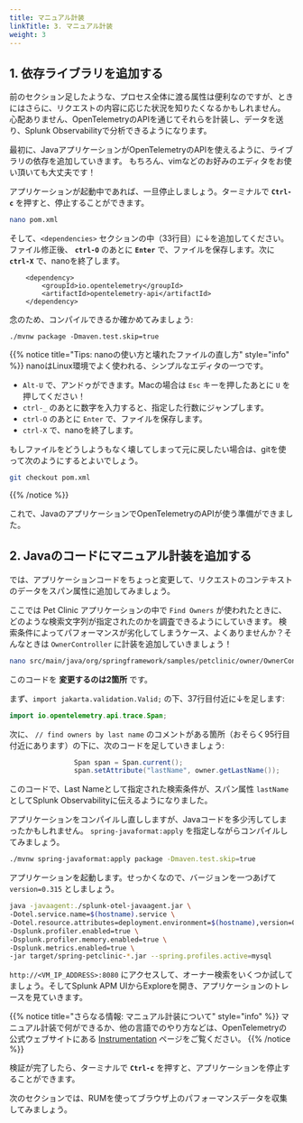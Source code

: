 ```yaml
---
title: マニュアル計装
linkTitle: 3. マニュアル計装
weight: 3
---
```


## 1. 依存ライブラリを追加する

前のセクション足したような、プロセス全体に渡る属性は便利なのですが、ときにはさらに、リクエストの内容に応じた状況を知りたくなるかもしれません。
心配ありません、OpenTelemetryのAPIを通じてそれらを計装し、データを送り、Splunk Observabilityで分析できるようになります。

最初に、JavaアプリケーションがOpenTelemetryのAPIを使えるように、ライブラリの依存を追加していきます。
もちろん、vimなどのお好みのエディタをお使い頂いても大丈夫です！

アプリケーションが起動中であれば、一旦停止しましょう。ターミナルで **`Ctrl-c`** を押すと、停止することができます。

```bash
nano pom.xml
```


そして、`<dependencies>` セクションの中（33行目）に↓を追加してください。
ファイル修正後、 **`ctrl-O`** のあとに **`Enter`** で、ファイルを保存します。次に **`ctrl-X`** で、nanoを終了します。


```
    <dependency>
        <groupId>io.opentelemetry</groupId>
        <artifactId>opentelemetry-api</artifactId>
    </dependency>
```

念のため、コンパイルできるか確かめてみましょう:

```
./mvnw package -Dmaven.test.skip=true
```

{{% notice title="Tips: nanoの使い方と壊れたファイルの直し方" style="info" %}}
nanoはLinux環境でよく使われる、シンプルなエディタの一つです。

* `Alt-U` で、アンドゥができます。Macの場合は `Esc` キーを押したあとに `U` を押してください！
* `ctrl-_` のあとに数字を入力すると、指定した行数にジャンプします。
* `ctrl-O` のあとに `Enter` で、ファイルを保存します。
* `ctrl-X` で、nanoを終了します。

もしファイルをどうしようもなく壊してしまって元に戻したい場合は、gitを使って次のようにするとよいでしょう。

```bash
git checkout pom.xml
```

{{% /notice %}}

これで、JavaのアプリケーションでOpenTelemetryのAPIが使う準備ができました。

## 2. Javaのコードにマニュアル計装を追加する

では、アプリケーションコードをちょっと変更して、リクエストのコンテキストのデータをスパン属性に追加してみましょう。

ここでは Pet Clinic アプリケーションの中で `Find Owners` が使われたときに、どのような検索文字列が指定されたのかを調査できるようにしていきます。
検索条件によってパフォーマンスが劣化してしまうケース、よくありませんか？そんなときは `OwnerController` に計装を追加していきましょう！

```bash
nano src/main/java/org/springframework/samples/petclinic/owner/OwnerController.java
```

このコードを **変更するのは2箇所** です。

まず、`import jakarta.validation.Valid;` の下、37行目付近に↓を足します:

```java
import io.opentelemetry.api.trace.Span;
```

次に、 `// find owners by last name` のコメントがある箇所（おそらく95行目付近にあります）の下に、次のコードを足していきましょう:

```java
                Span span = Span.current();
                span.setAttribute("lastName", owner.getLastName());
```


このコードで、Last Nameとして指定された検索条件が、スパン属性 `lastName` としてSplunk Observabilityに伝えるようになりました。

アプリケーションをコンパイルし直ししますが、Javaコードを多少汚してしまったかもしれません。 `spring-javaformat:apply` を指定しながらコンパイルしてみましょう。

```bash
./mvnw spring-javaformat:apply package -Dmaven.test.skip=true
```


アプリケーションを起動します。せっかくなので、バージョンを一つあげて `version=0.315` としましょう。

```bash
java -javaagent:./splunk-otel-javaagent.jar \
-Dotel.service.name=$(hostname).service \
-Dotel.resource.attributes=deployment.environment=$(hostname),version=0.315 \
-Dsplunk.profiler.enabled=true \
-Dsplunk.profiler.memory.enabled=true \
-Dsplunk.metrics.enabled=true \
-jar target/spring-petclinic-*.jar --spring.profiles.active=mysql
```


`http://<VM_IP_ADDRESS>:8080` にアクセスして、オーナー検索をいくつか試してましょう。そしてSplunk APM UIからExploreを開き、アプリケーションのトレースを見ていきます。

{{% notice title="さらなる情報: マニュアル計装について" style="info" %}}
マニュアル計装で何ができるか、他の言語でのやり方などは、OpenTelemetryの公式ウェブサイトにある [Instrumentation](https://opentelemetry.io/docs/instrumentation/) ページをご覧ください。
{{% /notice %}}

検証が完了したら、ターミナルで **`Ctrl-c`** を押すと、アプリケーションを停止することができます。

次のセクションでは、RUMを使ってブラウザ上のパフォーマンスデータを収集してみましょう。
